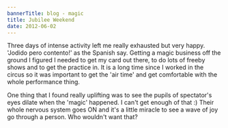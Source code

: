 ```yaml
---
bannerTitle: blog - magic
title: Jubilee Weekend
date: 2012-06-02
---
```



Three days of intense activity left me really exhausted but very happy. 'Jodido
pero contento!' as the Spanish say. Getting a magic business off the ground I
figured I needed to get my card out there, to do lots of freeby shows and to
get the practice in. It is a long time since I worked in the circus so it was
important to get the 'air time' and get comfortable with the whole performance
thing.  

One thing that I found really uplifting was to see the pupils of spectator's
eyes dilate when the 'magic' happened. I can't get enough of that :) Their
whole nervous system goes ON and it's a little miracle to see a wave of joy go
through a person. Who wouldn't want that?  

